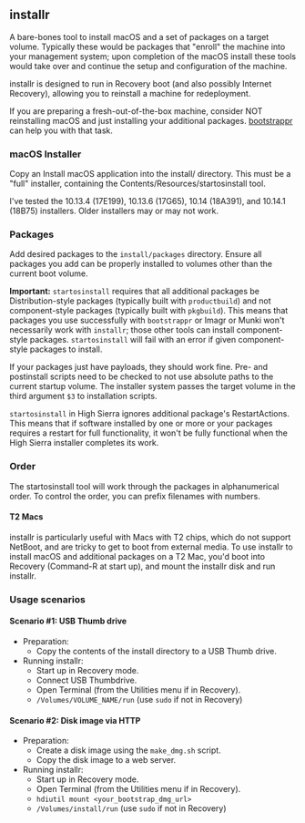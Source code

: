 ## installr

A bare-bones tool to install macOS and a set of packages on a target volume.
Typically these would be packages that "enroll" the machine into your management system; upon completion of the macOS install these tools would take over and continue the setup and configuration of the machine.

installr is designed to run in Recovery boot (and also possibly Internet Recovery), allowing you to reinstall a machine for redeployment.

If you are preparing a fresh-out-of-the-box machine, consider NOT reinstalling macOS and just installing your additional packages. [bootstrappr](https://github.com/munki/bootstrappr) can help you with that task. 

### macOS Installer

Copy an Install macOS application into the install/ directory. This must be a "full" installer, containing the Contents/Resources/startosinstall tool.

I've tested the 10.13.4 (17E199), 10.13.6 (17G65), 10.14 (18A391), and 10.14.1 (18B75) installers. Older installers may or may not work.

### Packages

Add desired packages to the `install/packages` directory. Ensure all packages you add can be properly installed to volumes other than the current boot volume.

**Important:** `startosinstall` requires that all additional packages be Distribution-style packages (typically built with `productbuild`) and not component-style packages (typically built with `pkgbuild`). This means that packages you use successfully with `bootstrappr` or Imagr or Munki won't necessarily work with `installr`; those other tools can install component-style packages. `startosinstall` will fail with an error if given component-style packages to install.

If your packages just have payloads, they should work fine. Pre- and postinstall scripts need to be checked to not use absolute paths to the current startup volume. The installer system passes the target volume in the third argument `$3` to installation scripts.

`startosinstall` in High Sierra ignores additional package's RestartActions. This means that if software installed by one or more or your packages requires a restart for full functionality, it won't be fully functional when the High Sierra installer completes its work.

### Order

The startosinstall tool will work through the packages in alphanumerical order. To control the order, you can prefix filenames with numbers.

#### T2 Macs

installr is particularly useful with Macs with T2 chips, which do not support NetBoot, and are tricky to get to boot from external media. To use installr to install macOS and additional packages on a T2 Mac, you'd boot into Recovery (Command-R at start up), and mount the installr disk and run installr.

### Usage scenarios

#### Scenario #1: USB Thumb drive

* Preparation:
  * Copy the contents of the install directory to a USB Thumb drive.
* Running installr:
  * Start up in Recovery mode.
  * Connect USB Thumbdrive.
  * Open Terminal (from the Utilities menu if in Recovery).
  * `/Volumes/VOLUME_NAME/run` (use `sudo` if not in Recovery)

#### Scenario #2: Disk image via HTTP

* Preparation:
  * Create a disk image using the `make_dmg.sh` script.
  * Copy the disk image to a web server.
* Running installr:
  * Start up in Recovery mode.
  * Open Terminal (from the Utilities menu if in Recovery).
  * `hdiutil mount <your_bootstrap_dmg_url>`
  * `/Volumes/install/run` (use `sudo` if not in Recovery)

